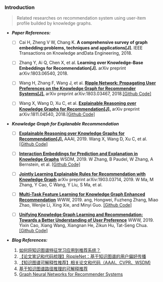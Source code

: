 ### Introduction

> Related researches on recommendation system using user-item profile builded by knowledge graphs.


 * _**Paper References:**_

    - [ ] Cai H, Zheng V W, Chang K. **A comprehensive survey of graph embedding:problems, techniques and applications[J].** IEEE Transactions on Knowledge andData Engineering, 2018.

    - [ ] Zhang Y, Ai Q, Chen X, et al. **Learning over Knowledge-Base Embeddings for Recommendation[J].** arXiv preprint arXiv:1803.06540, 2018.

    - [ ] Wang H, Zhang F, Wang J, et al. [**Ripple Network: Propagating User Preferences on the Knowledge Graph for Recommender Systems[J].**](https://arxiv.org/pdf/1803.03467.pdf) arXiv preprint arXiv:1803.03467, 2018.[[Github Code]](https://github.com/hwwang55/RippleNet)

    - [ ] Wang X, Wang D, Xu C, et al. [**Explainable Reasoning over Knowledge Graphs for Recommendation[J].**](https://arxiv.org/pdf/1811.04540.pdf) arXiv preprint arXiv:1811.04540, 2018.[[Github Code]](https://github.com/eBay/KPRN)


* _**Knowledge Graph for Explanable Recommendation**_

    - [ ] [**Explainable Reasoning over Knowledge Graphs for Recommendation[J].**](https://arxiv.org/pdf/1811.04540.pdf) AAAI, 2019. Wang X, Wang D, Xu C, et al. [[Github Code]](https://github.com/eBay/KPRN)
    - [ ] [**Interaction Embeddings for Prediction and Explanation in Knowledge Graphs**](https://arxiv.org/pdf/1903.04750) WSDM, 2019. W Zhang, B Paudel, W Zhang, A Bernstein, et al. [[Github Code]](https://github.com/wencolani/CrossE)
    - [ ] [**Jointly Learning Explainable Rules for Recommendation with Knowledge Graph**](https://arxiv.org/pdf/1903.03714) arXiv preprint arXiv:1903.03714, 2019. W Ma, M Zhang, Y Cao, C Wang, Y Liu, S Ma, et al.
    - [ ] [**Multi-Task Feature Learning for Knowledge Graph Enhanced Recommendation**](https://arxiv.org/pdf/1901.08907.pdf) WWW, 2019. ang, Hongwei, Fuzheng Zhang, Miao Zhao, Wenjie Li, Xing Xie, and Minyi Guo. [[Github Code]](https://github.com/hwwang55/MKR)
    - [ ] [**Unifying Knowledge Graph Learning and Recommendation: Towards a Better Understanding of User Preference**](https://arxiv.org/abs/1811.04540) WWW, 2019. Yixin Cao, Xiang Wang, Xiangnan He, Zikun Hu, Tat-Seng Chua. [[Github Code]](https://github.com/TaoMiner/joint-kg-recommender)


* _**Blog References:**_
    1. [如何将知识图谱特征学习应用到推荐系统？](https://mp.weixin.qq.com/s/QO34vyt3uBSKvnYSW0Kumg)
    2. [【论文笔记和代码梳理】RippleNet：基于知识图谱的用户偏好传播](https://mp.weixin.qq.com/s?__biz=MzU2OTA0NzE2NA==&mid=2247509803&idx=2&sn=d396d42b5b75df49dcd1280cc97a6a68&chksm=fc864638cbf1cf2eeaf3eee796e19f60c2b68ad41bc080cd27a497b8aba45c0be63c68d5b1f9&mpshare=1&scene=23&srcid=0410H5LLCWhLadP5tvKzcJQX%23rd)
    3. [【知识图谱可解释性推荐】相关论文和代码（AAAI、CVPR、WSDM)](https://mp.weixin.qq.com/s?__biz=MzU2OTA0NzE2NA==&mid=2247509803&idx=1&sn=8434c07e714b98f83dc82e1b637a3a4a&chksm=fc864638cbf1cf2e75c7a2c6914ec35fa7e1f205e6d012e563bb75b83298dd6c7cc6551ce8c7&mpshare=1&scene=23&srcid=04101IXPy7Gt8kq6JD6CwPno%23rd)
    4. [基于知识图谱路径推理的可解释推荐](https://zhuanlan.zhihu.com/p/51000072)
    5. [Graph Neural Networks for Recommender Systems](https://zhuanlan.zhihu.com/p/66521058)

